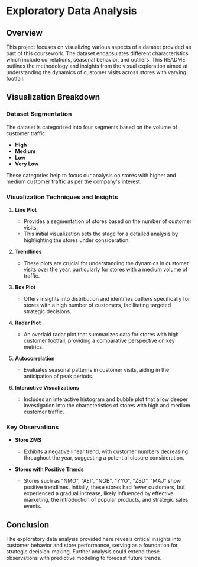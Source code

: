 # Exploratory Data Analysis

## Overview
This project focuses on visualizing various aspects of a dataset provided as part of this coursework. The dataset encapsulates different characteristics which include correlations, seasonal behavior, and outliers. This README outlines the methodology and insights from the visual exploration aimed at understanding the dynamics of customer visits across stores with varying footfall.

## Visualization Breakdown

### Dataset Segmentation
The dataset is categorized into four segments based on the volume of customer traffic:
- **High**
- **Medium**
- **Low**
- **Very Low**

These categories help to focus our analysis on stores with higher and medium customer traffic as per the company's interest.

### Visualization Techniques and Insights

1. **Line Plot**
   - Provides a segmentation of stores based on the number of customer visits.
   - This initial visualization sets the stage for a detailed analysis by highlighting the stores under consideration.

2. **Trendlines**
   - These plots are crucial for understanding the dynamics in customer visits over the year, particularly for stores with a medium volume of traffic.

3. **Box Plot**
   - Offers insights into distribution and identifies outliers specifically for stores with a high number of customers, facilitating targeted strategic decisions.

4. **Radar Plot**
   - An overlaid radar plot that summarizes data for stores with high customer footfall, providing a comparative perspective on key metrics.

5. **Autocorrelation**
   - Evaluates seasonal patterns in customer visits, aiding in the anticipation of peak periods.

6. **Interactive Visualizations**
   - Includes an interactive histogram and bubble plot that allow deeper investigation into the characteristics of stores with high and medium customer traffic.

### Key Observations

- **Store ZMS**
  - Exhibits a negative linear trend, with customer numbers decreasing throughout the year, suggesting a potential closure consideration.

- **Stores with Positive Trends**
  - Stores such as "NMO", "AEI", "NGB", "YYO", "ZSD", "MAJ" show positive trendlines. Initially, these stores had fewer customers, but experienced a gradual increase, likely influenced by effective marketing, the introduction of popular products, and strategic sales events.

## Conclusion

The exploratory data analysis provided here reveals critical insights into customer behavior and store performance, serving as a foundation for strategic decision-making. Further analysis could extend these observations with predictive modeling to forecast future trends.

